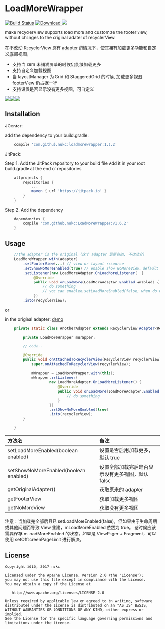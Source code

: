 # LoadMoreWrapper

[![Build Status](https://travis-ci.org/nukc/LoadMoreWrapper.svg?branch=master)](https://travis-ci.org/nukc/LoadMoreWrapper)
[![Download](https://api.bintray.com/packages/nukc/maven/LoadMoreWrapper/images/download.svg) ](https://bintray.com/nukc/maven/LoadMoreWrapper/_latestVersion)
[![](https://jitpack.io/v/nukc/LoadMoreWrapper.svg)](https://jitpack.io/#nukc/LoadMoreWrapper)

make recyclerView supports load more and customize the footer view, without changes to the original adater of recyclerView.

在不改动 RecyclerView 原有 adapter 的情况下，使其拥有加载更多功能和自定义底部视图。

- 支持当 item 未铺满屏幕的时候仍能够加载更多
- 支持自定义加载视图
- 当 layoutManager 为 Grid 和 StaggeredGrid 的时候, 加载更多视图 footerView 仍占据一行
- 支持设置是否显示没有更多视图，可自定义

<img src="https://raw.githubusercontent.com/nukc/LoadMoreWrapper/master/images/item.gif"><img src="https://raw.githubusercontent.com/nukc/LoadMoreWrapper/master/images/grid_custom.gif"><img src="https://raw.githubusercontent.com/nukc/LoadMoreWrapper/master/images/staggeredgrid.gif">

## Installation

JCenter:

add the dependency to your build.gradle:
```gradle
    compile 'com.github.nukc:loadmorewrapper:1.6.2'
```


JitPack:

Step 1. Add the JitPack repository to your build file
Add it in your root build.gradle at the end of repositories:
```gradle
    allprojects {
		repositories {
			...
			maven { url 'https://jitpack.io' }
		}
	}
```

Step 2. Add the dependency
```gradle
    dependencies {
	    compile 'com.github.nukc:LoadMoreWrapper:v1.6.2'
	}
```

## Usage

```java
    //the adapter is the original (这个 adapter 是原有的, 不改动它)
    LoadMoreWrapper.with(adapter)
        .setFooterView(...) // view or layout resource
        .setShowNoMoreEnabled(true) // enable show NoMoreView，default false
        .setListener(new LoadMoreAdapter.OnLoadMoreListener() {
             @Override
             public void onLoadMore(LoadMoreAdapter.Enabled enabled) {
                 // do something
                 // you can enabled.setLoadMoreEnabled(false) when do not need load more
             })
        .into(recyclerView);
```

or

in the original adapter: [demo](https://github.com/nukc/LoadMoreWrapper/blob/master/app/src/main/java/com/github/nukc/sample/AnotherActivity.java)
```java
    private static class AnotherAdapter extends RecyclerView.Adapter<RecyclerView.ViewHolder> {

        private LoadMoreWrapper mWrapper;

        // code..

        @Override
        public void onAttachedToRecyclerView(RecyclerView recyclerView) {
            super.onAttachedToRecyclerView(recyclerView);

            mWrapper = LoadMoreWrapper.with(this);
            mWrapper.setListener(
                    new LoadMoreAdapter.OnLoadMoreListener() {
                        @Override
                        public void onLoadMore(LoadMoreAdapter.Enabled enabled) {
                            // do something
                        }
                    })
                    .setShowNoMoreEnabled(true)
                    .into(recyclerView);
        }

    }

```

方法名 | 备注
:------------- | :-------------
setLoadMoreEnabled(boolean enabled) | 设置是否启用加载更多，默认 true
setShowNoMoreEnabled(boolean enabled) | 设置全部加载完后是否显示没有更多视图，默认 false
getOriginalAdapter() | 获取原来的 adapter
getFooterView | 获取加载更多视图
getNoMoreView | 获取没有更多视图

注意：当加载完全部后且已 setLoadMoreEnabled(false)，但如果由于生命周期或其他问题而导致 View 重建，mLoadMoreEnabled 依然为 true。
这时候应该需要保存 mLoadMoreEnabled 的状态，如果是 ViewPager + Fragment，可以使用 setOffscreenPageLimit 进行解决。

## License

    Copyright 2016, 2017 nukc

    Licensed under the Apache License, Version 2.0 (the "License");
    you may not use this file except in compliance with the License.
    You may obtain a copy of the License at

       http://www.apache.org/licenses/LICENSE-2.0

    Unless required by applicable law or agreed to in writing, software
    distributed under the License is distributed on an "AS IS" BASIS,
    WITHOUT WARRANTIES OR CONDITIONS OF ANY KIND, either express or implied.
    See the License for the specific language governing permissions and
    limitations under the License.